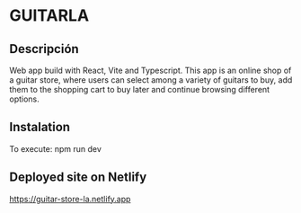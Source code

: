 # GUITARLA

## Descripción
Web app build with React, Vite and Typescript. This app is an online shop of a guitar store, where users can select among a variety of guitars to buy, add them to the shopping cart to buy later and continue browsing different options.

## Instalation
To execute: npm run dev

## Deployed site on Netlify
https://guitar-store-la.netlify.app
